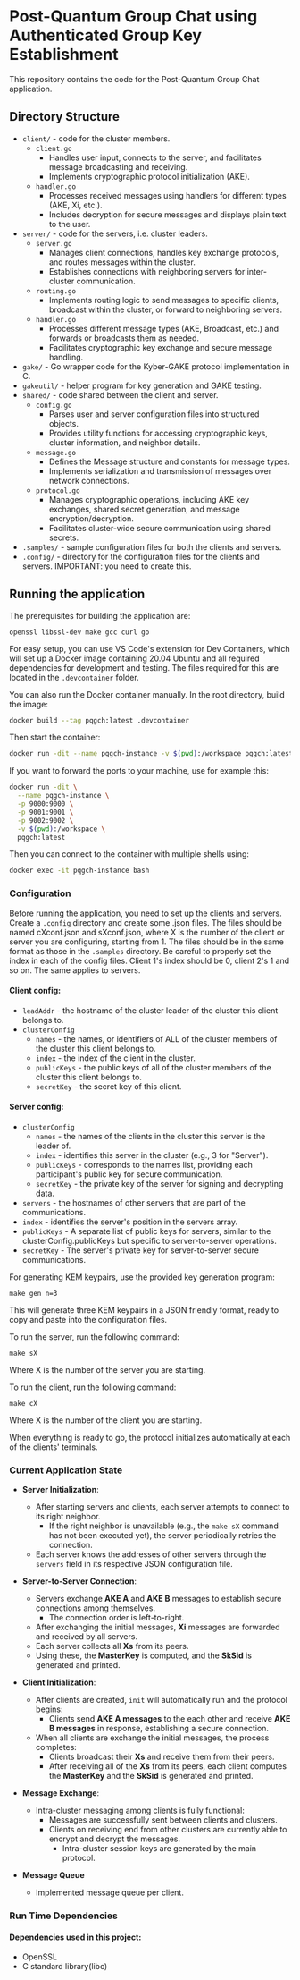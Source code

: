 # Post-Quantum Group Chat using Authenticated Group Key Establishment

This repository contains the code for the Post-Quantum Group Chat application.

## Directory Structure

- `client/` - code for the cluster members.
  - `client.go`
    - Handles user input, connects to the server, and facilitates message broadcasting and receiving.
    - Implements cryptographic protocol initialization (AKE).
  - `handler.go`
    - Processes received messages using handlers for different types (AKE, Xi, etc.).
    - Includes decryption for secure messages and displays plain text to the user.
- `server/` - code for the servers, i.e. cluster leaders.
  - `server.go`
    - Manages client connections, handles key exchange protocols, and routes messages within the cluster.
    - Establishes connections with neighboring servers for inter-cluster communication.
  - `routing.go`
    - Implements routing logic to send messages to specific clients, broadcast within the cluster, or forward to neighboring servers.
  - `handler.go`
    - Processes different message types (AKE, Broadcast, etc.) and forwards or broadcasts them as needed.
    - Facilitates cryptographic key exchange and secure message handling.
- `gake/` - Go wrapper code for the Kyber-GAKE protocol implementation in C.
- `gakeutil/` - helper program for key generation and GAKE testing.
- `shared/` - code shared between the client and server.
  - `config.go`
    - Parses user and server configuration files into structured objects.
    - Provides utility functions for accessing cryptographic keys, cluster information, and neighbor details.
  - `message.go`
    - Defines the Message structure and constants for message types.
    - Implements serialization and transmission of messages over network connections.
  - `protocol.go`
    - Manages cryptographic operations, including AKE key exchanges, shared secret generation, and message encryption/decryption.
    - Facilitates cluster-wide secure communication using shared secrets.
- `.samples/` - sample configuration files for both the clients and servers.
- `.config/` - directory for the configuration files for the clients and servers. IMPORTANT: you need to create this.

## Running the application

The prerequisites for building the application are:

```
openssl libssl-dev make gcc curl go
```

For easy setup, you can use VS Code's extension for Dev Containers, which will set up a Docker image containing 20.04 Ubuntu and all required dependencies for development and testing. The files required for this are located in the `.devcontainer` folder.

You can also run the Docker container manually. In the root directory, build the image:

```bash
docker build --tag pqgch:latest .devcontainer
```

Then start the container:

```bash
docker run -dit --name pqgch-instance -v $(pwd):/workspace pqgch:latest
```

If you want to forward the ports to your machine, use for example this:

```bash
docker run -dit \
  --name pqgch-instance \
  -p 9000:9000 \
  -p 9001:9001 \
  -p 9002:9002 \
  -v $(pwd):/workspace \
  pqgch:latest
```

Then you can connect to the container with multiple shells using:

```bash
docker exec -it pqgch-instance bash
```

### Configuration

Before running the application, you need to set up the clients and servers. Create a `.config` directory and create some .json files. The files should be named cXconf.json and sXconf.json, where X is the number of the client or server you are configuring, starting from 1. The files should be in the same format as those in the `.samples` directory. Be careful to properly set the index in each of the config files. Client 1's index should be 0, client 2's 1 and so on. The same applies to servers.

#### Client config:

- `leadAddr` - the hostname of the cluster leader of the cluster this client belongs to.
- `clusterConfig`
  - `names` - the names, or identifiers of ALL of the cluster members of the cluster this client belongs to.
  - `index` - the index of the client in the cluster.
  - `publicKeys` - the public keys of all of the cluster members of the cluster this client belongs to.
  - `secretKey` - the secret key of this client.

#### Server config:

- `clusterConfig`
  - `names` - the names of the clients in the cluster this server is the leader of.
  - `index` - identifies this server in the cluster (e.g., 3 for "Server").
  - `publicKeys` - corresponds to the names list, providing each participant's public key for secure communication.
  - `secretKey` - the private key of the server for signing and decrypting data.
- `servers` - the hostnames of other servers that are part of the communications.
- `index` - identifies the server's position in the servers array.
- `publicKeys` - A separate list of public keys for servers, similar to the clusterConfig.publicKeys but specific to server-to-server operations.
- `secretKey` - The server's private key for server-to-server secure communications.

For generating KEM keypairs, use the provided key generation program:

```
make gen n=3
```

This will generate three KEM keypairs in a JSON friendly format, ready to copy and paste into the configuration files.

To run the server, run the following command:

```
make sX
```

Where X is the number of the server you are starting.

To run the client, run the following command:

```
make cX
```

Where X is the number of the client you are starting.

When everything is ready to go, the protocol initializes automatically at each of the clients' terminals.

### Current Application State

- **Server Initialization**:

  - After starting servers and clients, each server attempts to connect to its right neighbor.
    - If the right neighbor is unavailable (e.g., the `make sX` command has not been executed yet), the server periodically retries the connection.
  - Each server knows the addresses of other servers through the `servers` field in its respective JSON configuration file.

- **Server-to-Server Connection**:

  - Servers exchange **AKE A** and **AKE B** messages to establish secure connections among themselves.
    - The connection order is left-to-right.
  - After exchanging the initial messages, **Xi** messages are forwarded and received by all servers.
  - Each server collects all **Xs** from its peers.
  - Using these, the **MasterKey** is computed, and the **SkSid** is generated and printed.

- **Client Initialization**:

  - After clients are created, `init` will automatically run and the protocol begins:
    - Clients send **AKE A messages** to the each other and receive **AKE B messages** in response, establishing a secure connection.
  - When all clients are exchange the initial messages, the process completes:
    - Clients broadcast their **Xs** and receive them from their peers.
    - After receiving all of the **Xs** from its peers, each client computes the **MasterKey** and the **SkSid** is generated and printed.

- **Message Exchange**:

  - Intra-cluster messaging among clients is fully functional:
    - Messages are successfully sent between clients and clusters.
    - Clients on receiving end from other clusters are currently able to encrypt and decrypt the messages.
      - Intra-cluster session keys are generated by the main protocol.

- **Message Queue**
  - Implemented message queue per client.

### Run Time Dependencies

#### Dependencies used in this project:

- OpenSSL
- C standard library(libc)
